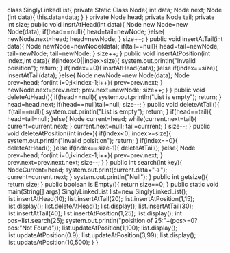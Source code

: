 class SinglyLinkedList{
  private Static Class Node{
   int data;
   Node next;
   Node (int data){
   this.data=data;
   }
   }
   private Node head;
   private Node tail;
   private int size;
   public void insrtAtHead(int data){
   Node new Node=new Node(data);
   if(head==null){
   head=tail=newNode;
   }else{
	   newNode.next=head;
	   head=newNode;
   }
   size++;
   }
   public void insertAtTail(int data){
	   Node newNode=newNode(data);
	   if(tail==null){
		   head=tail=newNode;
		   tail=newNode;
		   tail=newNode;
	   }
	   size++;
   }
   public void insertAtPosition(int index,int data){
	   if(index<0||index>size){
		   system.out.println("Invalid poisition");
		   return;
	   }
	   if(index==0){
		   insrtAtHead(data);
	   }else if(index==size){
		   insertAtTail(data);
	   }else{
		   Node newNode=new Node(data);
		   Node prev=head;
		   for(int i=0;i<index-1;i++){
			   prev=prev.next;
		   }
		   newNode.next=prev.next;
		   prev.next=newNode;
		   size++;
	   }
   }
   public void deleteAtHead(){
	   if(head==null){
		   system.out.println("List is empty");
		   return;
	   }
	   head=head.next;
	   if(head==null)tail=null;
	   size--;
   }
   public void deleteAtTail(){
	   if(tail==null){
		   system.out.println("List is empty");
		   return;
	   }
	   if(head==tail){
		   head=tail=null;
	   }else{
		   Node current=head;
		   while(current.next=tail){
			   current=current.next;
		   }
		   current.next=null;
		   tail=currrent;
	   }
	   size--;
   }
   public void deleteAtPosition(int index){
	   if(index<0||index>=size){
		   system.out.println("Invalid poisition");
		   return;
	   }
   if(index==0}{
	   deleteAtHead();
   }else if(index==size-1){
	   deleteAtTail();
   }else{
	   Node prev=head;
	   for(int i=0;i<index-1;i++){
		   prev=prev.next;
	   }
	   prev.next=prev.next.next;
	   size--;
   }
}
public int search(int key){
	NodeCurrent=head;
	system.out.print(current.data+"->");
	current=current.next;
}
system.out.println("Null");
}
public int getsize(){
	return size;
}
public boolean is Empty(){
 return size==0;
}
public static void main(String[] args)
SinglyLinkedList list=new SinglyLinkedList();
list.insertAtHead(10);
list.insertAtTail(20);
list.insertAtPosition(1,15);
list.display();
list.deleteAtHead();
list.display();
list.insertAtTail(30);
list.insertAtTail(40);
list.insertAtPosition(1,25);
list.display();
int pos=list.search(25);
system.out.println("poisition of 25:"+(pos>=0? pos:"Not Found"));
list.updateAtPosition(1,100);
list.display();
list.updateAtPosition(0.9);
list.updateAtPosition(3,99);
list.display();
list.updateAtPosition(10,500);
}
}
